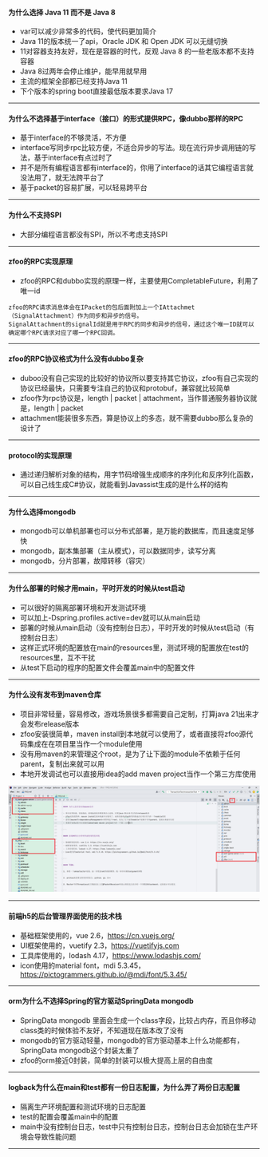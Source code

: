 #### 为什么选择 Java 11 而不是 Java 8

- var可以减少非常多的代码，使代码更加简介
- Java 11的版本统一了api，Oracle JDK 和 Open JDK 可以无缝切换
- 11对容器支持友好，现在是容器的时代，反观 Java 8 的一些老版本都不支持容器
- Java 8过两年会停止维护，能早用就早用
- 主流的框架全部都已经支持Java 11
- 下个版本的spring boot直接最低版本要求Java 17

---

#### 为什么不选择基于interface（接口）的形式提供RPC，像dubbo那样的RPC

- 基于interface的不够灵活，不方便
- interface写同步rpc比较方便，不适合异步的写法。现在流行异步调用链的写法，基于interface有点过时了
- 并不是所有编程语言都有interface的，你用了interface的话其它编程语言就没法用了，就无法跨平台了
- 基于packet的容易扩展，可以轻易跨平台

---

#### 为什么不支持SPI

- 大部分编程语言都没有SPI，所以不考虑支持SPI

---

#### zfoo的RPC实现原理

- zfoo的RPC和dubbo实现的原理一样，主要使用CompletableFuture，利用了唯一id

```
zfoo的RPC请求消息体会在IPacket的包后面附加上一个IAttachmet（SignalAttachment）作为同步和异步的信号。
SignalAttachment的signalId就是用于RPC的同步和异步的信号，通过这个唯一ID就可以确定哪个RPC请求对应了哪一个RPC回调。
```

---

#### zfoo的RPC协议格式为什么没有dubbo复杂

- duboo没有自己实现的比较好的协议所以要支持其它协议，zfoo有自己实现的协议已经最快，只需要专注自己的协议和protobuf，兼容就比较简单
- zfoo作为rpc协议是，length | packet | attachment，当作普通服务器协议就是，length | packet
- attachment能装很多东西，算是协议上的多态，就不需要dubbo那么复杂的设计了

---

#### protocol的实现原理

- 通过递归解析对象的结构，用字节码增强生成顺序的序列化和反序列化函数，可以自己线生成C#协议，就能看到Javassist生成的是什么样的结构

---

#### 为什么选择mongodb

- mongodb可以单机部署也可以分布式部署，是万能的数据库，而且速度足够快
- mongodb，副本集部署（主从模式），可以数据同步，读写分离
- mongodb，分片部署，故障转移（容灾）

---

#### 为什么部署的时候才用main，平时开发的时候从test启动

- 可以很好的隔离部署环境和开发测试环境
- 可以加上-Dspring.profiles.active=dev就可以从main启动
- 部署的时候从main启动（没有控制台日志），平时开发的时候从test启动（有控制台日志）
- 这样正式环境的配置放在main的resources里，测试环境的配置放在test的resources里，互不干扰
- 从test下启动的程序的配置文件会覆盖main中的配置文件

---

#### 为什么没有发布到maven仓库

- 项目非常轻量，容易修改，游戏场景很多都需要自己定制，打算java 21出来才会发布release版本
- zfoo安装很简单，maven install到本地就可以使用了，或者直接将zfoo源代码集成在在项目里当作一个module使用
- 没有用maven的<dependencyManagement>来管理这个root，是为了让下面的module不依赖于任何parent，复制出来就可以用
- 本地开发调试也可以直接用idea的add maven project当作一个第三方库使用

![Image text](image/idea/maven-pom.png)

---

#### 前端h5的后台管理界面使用的技术栈

- 基础框架使用的，vue 2.6，https://cn.vuejs.org/
- UI框架使用的，vuetify 2.3，https://vuetifyjs.com
- 工具库使用的，lodash 4.17，https://www.lodashjs.com/
- icon使用的material font，mdi 5.3.45，https://pictogrammers.github.io/@mdi/font/5.3.45/

---


#### orm为什么不选择Spring的官方驱动SpringData mongodb

- SpringData mongodb 里面会生成一个class字段，比较占内存，而且你移动class类的时候体验不友好，不知道现在版本改了没有
- mongodb的官方驱动轻量，mongodb的官方驱动基本上什么功能都有，SpringData mongodb这个封装太重了
- zfoo的orm接近0封装，简单的封装可以极大提高上层的自由度

---

#### logback为什么在main和test都有一份日志配置，为什么弄了两份日志配置

- 隔离生产环境配置和测试环境的日志配置
- test的配置会覆盖main中的配置
- main中没有控制台日志，test中只有控制台日志，控制台日志会加锁在生产环境会导致性能问题

---